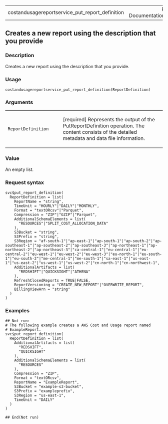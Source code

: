 <table style="width: 100%;">
<tbody>
<tr class="odd">
<td>costandusagereportservice_put_report_definition</td>
<td style="text-align: right;">R Documentation</td>
</tr>
</tbody>
</table>

## Creates a new report using the description that you provide

### Description

Creates a new report using the description that you provide.

### Usage

    costandusagereportservice_put_report_definition(ReportDefinition)

### Arguments

<table>
<colgroup>
<col style="width: 35%" />
<col style="width: 65%" />
</colgroup>
<tbody>
<tr class="odd">
<td><code
id="costandusagereportservice_put_report_definition_:_ReportDefinition">ReportDefinition</code></td>
<td><p>[required] Represents the output of the PutReportDefinition
operation. The content consists of the detailed metadata and data file
information.</p></td>
</tr>
</tbody>
</table>

### Value

An empty list.

### Request syntax

    svc$put_report_definition(
      ReportDefinition = list(
        ReportName = "string",
        TimeUnit = "HOURLY"|"DAILY"|"MONTHLY",
        Format = "textORcsv"|"Parquet",
        Compression = "ZIP"|"GZIP"|"Parquet",
        AdditionalSchemaElements = list(
          "RESOURCES"|"SPLIT_COST_ALLOCATION_DATA"
        ),
        S3Bucket = "string",
        S3Prefix = "string",
        S3Region = "af-south-1"|"ap-east-1"|"ap-south-1"|"ap-south-2"|"ap-southeast-1"|"ap-southeast-2"|"ap-southeast-3"|"ap-northeast-1"|"ap-northeast-2"|"ap-northeast-3"|"ca-central-1"|"eu-central-1"|"eu-central-2"|"eu-west-1"|"eu-west-2"|"eu-west-3"|"eu-north-1"|"eu-south-1"|"eu-south-2"|"me-central-1"|"me-south-1"|"sa-east-1"|"us-east-1"|"us-east-2"|"us-west-1"|"us-west-2"|"cn-north-1"|"cn-northwest-1",
        AdditionalArtifacts = list(
          "REDSHIFT"|"QUICKSIGHT"|"ATHENA"
        ),
        RefreshClosedReports = TRUE|FALSE,
        ReportVersioning = "CREATE_NEW_REPORT"|"OVERWRITE_REPORT",
        BillingViewArn = "string"
      )
    )

### Examples

    ## Not run: 
    # The following example creates a AWS Cost and Usage report named
    # ExampleReport.
    svc$put_report_definition(
      ReportDefinition = list(
        AdditionalArtifacts = list(
          "REDSHIFT",
          "QUICKSIGHT"
        ),
        AdditionalSchemaElements = list(
          "RESOURCES"
        ),
        Compression = "ZIP",
        Format = "textORcsv",
        ReportName = "ExampleReport",
        S3Bucket = "example-s3-bucket",
        S3Prefix = "exampleprefix",
        S3Region = "us-east-1",
        TimeUnit = "DAILY"
      )
    )

    ## End(Not run)
